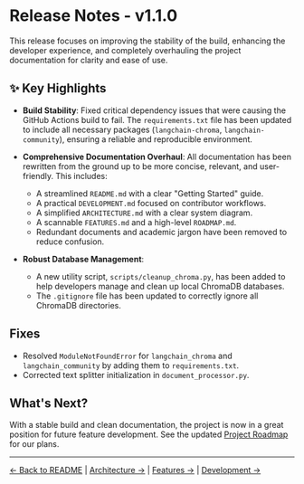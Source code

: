 # Release Notes - v1.1.0

This release focuses on improving the stability of the build, enhancing the developer experience, and completely overhauling the project documentation for clarity and ease of use.

## ✨ Key Highlights

-   **Build Stability**: Fixed critical dependency issues that were causing the GitHub Actions build to fail. The `requirements.txt` file has been updated to include all necessary packages (`langchain-chroma`, `langchain-community`), ensuring a reliable and reproducible environment.

-   **Comprehensive Documentation Overhaul**: All documentation has been rewritten from the ground up to be more concise, relevant, and user-friendly. This includes:
    -   A streamlined `README.md` with a clear "Getting Started" guide.
    -   A practical `DEVELOPMENT.md` focused on contributor workflows.
    -   A simplified `ARCHITECTURE.md` with a clear system diagram.
    -   A scannable `FEATURES.md` and a high-level `ROADMAP.md`.
    -   Redundant documents and academic jargon have been removed to reduce confusion.

-   **Robust Database Management**:
    -   A new utility script, `scripts/cleanup_chroma.py`, has been added to help developers manage and clean up local ChromaDB databases.
    -   The `.gitignore` file has been updated to correctly ignore all ChromaDB directories.

## Fixes

-   Resolved `ModuleNotFoundError` for `langchain_chroma` and `langchain_community` by adding them to `requirements.txt`.
-   Corrected text splitter initialization in `document_processor.py`.

## What's Next?

With a stable build and clean documentation, the project is now in a great position for future feature development. See the updated [Project Roadmap](ROADMAP.md) for our plans.

---

[← Back to README](../README.md) | [Architecture →](ARCHITECTURE.md) | [Features →](FEATURES.md) | [Development →](DEVELOPMENT.md) 
